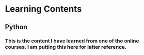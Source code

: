 # Learning Contents
## Python
### This is the content I have learned from one of the online courses. I am putting this here for latter reference.

